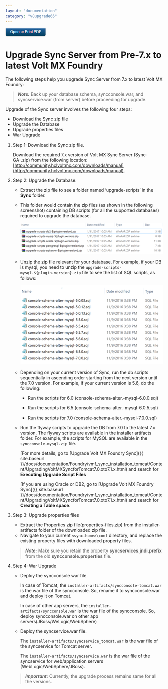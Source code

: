```yaml
---
layout: "documentation"
category: "v8upgrade65"
---
```

                           

[![](Resources/Images/pdf.png)](http://docs.voltmx.com/voltmxlibrary/beta/v8upgrade65.pdf "VoltMX Foundry UpgradeHUB Guide")


Upgrade Sync Server from Pre-7.x to latest Volt MX Foundry
======================================================

The following steps help you upgrade Sync Server from 7.x to latest Volt MX Foundry:

> **_Note:_** Back up your database schema, syncconsole.war, and syncservice.war (from server) before proceeding for upgrade.

Upgrade of the Sync server involves the following four steps:

*   Download the Sync zip file
*   Upgrade the Database
*   Upgrade properties files
*   War Upgrade

1.  Step 1: Download the Sync zip file.
    
    Download the required 7.x version of Volt MX Sync Server (Sync-GA-<version>.zip) from the following location: [http://community.hclvoltmx.com/downloads/manual](http://community.hclvoltmx.com/downloads/manual).
    
2.  Step 2: Upgrade the Database.
    *   Extract the zip file to see a folder named ‘upgrade-scripts’ in the **Sync** folder.
        
    *   This folder would contain the zip files (as shown in the following screenshot) containing DB scripts (for all the supported databases) required to upgrade the database.
        
        ![](Resources/Images/mfupgrade/Syncupgrde1_586x128.png)
        
    *   Unzip the zip file relevant for your database. For example, if your DB is mysql, you need to unzip the `upgrade-scripts-mysql-${plugin.version}.zip` file to see the list of SQL scripts, as follows:
        
        ![](Resources/Images/mfupgrade/Syncupgrde2.png)
        
    *   Depending on your current version of Sync, run the db scripts sequentially in ascending order starting from the next version until the 7.0 version. For example, if your current version is 5.6, do the following:
        
        *   Run the scripts for 6.0 (console-schema-alter.-mysql-6.0.0.sql)
            
        *   Run the scripts for 6.5 (console-schema-alter.-mysql-6.0.5.sql)
            
        *   Run the scripts for 7.0 (console-schema-alter.-mysql-7.0.0.sql)
            
    *   Run the flyway scripts to upgrade the DB from 7.0 to the latest 7.x version. The flyway scripts are available in the installer artifacts folder. For example, the scripts for MySQL are available in the `syncconsole-mysql.zip` file.
        
        \[For more details, go to [Upgrade Volt MX Foundry Sync]({{ site.baseurl }}/docs/documentation/Foundry/vmf_sync_installation_tomcat/Content/UpgradingVoltMXSyncforTomcat7.0.xto7.1.x.html) and search for **Executing Upgrade Script Files**
        
        \[If you are using Oracle or DB2, go to [Upgrade Volt MX Foundry Sync]({{ site.baseurl }}/docs/documentation/Foundry/vmf_sync_installation_tomcat/Content/UpgradingVoltMXSyncforTomcat7.0.xto7.1.x.html) and search for **Creating a Table space**.
        
3.  Step 3: Upgrade properties files
    
    *   Extract the Properties zip file(properties-files.zip) from the installer-artifacts folder of the downloaded zip file.
    *   Navigate to your current `<sync.home>\conf` directory, and replace the existing property files with downloaded property files.
    
    > **_Note:_** Make sure you retain the property **syncservices.jndi.prefix** from the old **syncconsole.properties** file.
    
4.  Step 4: War Upgrade
    
    *   Deploy the syncconsole war file.
        
        In case of Tomcat, the `installer-artifacts/syncconsole-tomcat.war` is the war file of the syncconsole. So, rename it to syncconsole.war and deploy it on Tomcat.
        
        In case of other app servers, the `installer-artifacts/syncconsole.war` is the war file of the syncconsole. So, deploy syncconsole.war on other app servers(JBoss/WeLogic/WebSphere)
        
    
    *   Deploy the syncservice.war file.  
        
        The `installer-artifacts/syncservice_tomcat.war` is the war file of the syncservice for Tomcat server.
        
        The `installer-artifacts/syncservice.war` is the war file of the syncservice for web/application servers (WebLogic/WebSphere/JBoss).
        
    
    > **_Important:_** Currently, the upgrade process remains same for all the versions.
